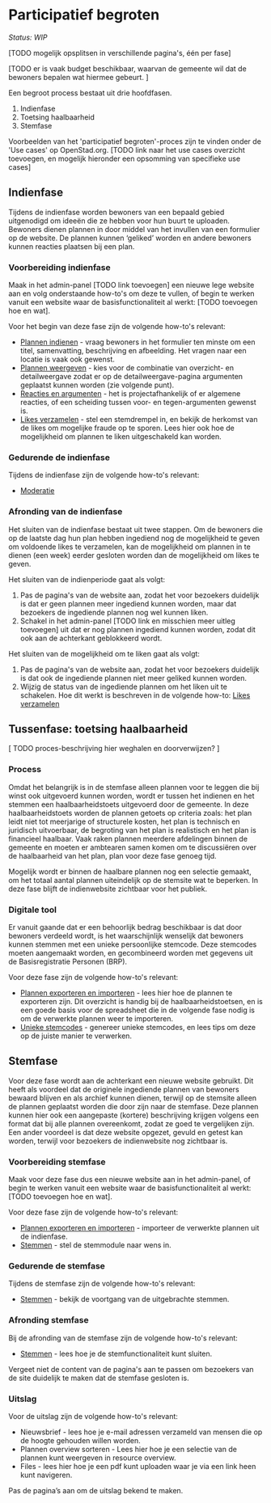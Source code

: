 # Participatief begroten

_Status: WIP_

[TODO mogelijk opsplitsen in verschillende pagina's, één per fase]

[TODO er is vaak budget beschikbaar, waarvan de gemeente wil dat de bewoners bepalen wat hiermee gebeurt. ]

Een begroot process bestaat uit drie hoofdfasen.
1. Indienfase 
2. Toetsing haalbaarheid 
3. Stemfase

Voorbeelden van het 'participatief begroten'-proces zijn te vinden onder de 'Use cases' op OpenStad.org. [TODO link naar het use cases overzicht toevoegen, en mogelijk hieronder een opsomming van specifieke use cases]


## Indienfase

Tijdens de indienfase worden bewoners van een bepaald gebied uitgenodigd om ideeën die ze hebben voor hun buurt te uploaden. Bewoners dienen plannen in door middel van het invullen van een formulier op de website. De plannen kunnen ‘geliked’ worden en andere bewoners kunnen reacties plaatsen bij een plan. 


### Voorbereiding indienfase

Maak in het admin-panel [TODO link toevoegen] een nieuwe lege website aan en volg onderstaande how-to's om deze te vullen, of begin te werken vanuit een website waar de basisfunctionaliteit al werkt: [TODO toevoegen hoe en wat].

Voor het begin van deze fase zijn de volgende how-to's relevant:
* [Plannen indienen](../manual/how-tos/upload-ideas.md) - vraag bewoners in het formulier ten minste om een titel, samenvatting, beschrijving en afbeelding. Het vragen naar een locatie is vaak ook gewenst.
* [Plannen weergeven](../manual/how-tos/show-ideas.md) - kies voor de combinatie van overzicht- en detailweergave zodat er op de detailweergave-pagina argumenten geplaatst kunnen worden (zie volgende punt).
* [Reacties en argumenten](../manual/how-tos/arguments.md) - het is projectafhankelijk of er algemene reacties, of een scheiding tussen voor- en tegen-argumenten gewenst is.
* [Likes verzamelen](../manual/how-tos/like-ideas.md) - stel een stemdrempel in, en bekijk de herkomst van de likes om mogelijke fraude op te sporen. Lees hier ook hoe de mogelijkheid om plannen te liken uitgeschakeld kan worden.

### Gedurende de indienfase

Tijdens de indienfase zijn de volgende how-to's relevant:
* [Moderatie](../manual/how-tos/moderation.md)

### Afronding van de indienfase

Het sluiten van de indienfase bestaat uit twee stappen. Om de bewoners die op de laatste dag hun plan hebben ingediend nog de mogelijkheid te geven om voldoende likes te verzamelen, kan de mogelijkheid om plannen in te dienen (een week) eerder gesloten worden dan de mogelijkheid om likes te geven.

Het sluiten van de indienperiode gaat als volgt:
1. Pas de pagina's van de website aan, zodat het voor bezoekers duidelijk is dat er geen plannen meer ingediend kunnen worden, maar dat bezoekers de ingediende plannen nog wel kunnen liken.
2. Schakel in het admin-panel [TODO link en misschien meer uitleg toevoegen] uit dat er nog plannen ingediend kunnen worden, zodat dit ook aan de achterkant geblokkeerd wordt.

Het sluiten van de mogelijkheid om te liken gaat als volgt:
1. Pas de pagina's van de website aan, zodat het voor bezoekers duidelijk is dat ook de ingediende plannen niet meer geliked kunnen worden.
2. Wijzig de status van de ingediende plannen om het liken uit te schakelen. Hoe dit werkt is beschreven in de volgende how-to: [Likes verzamelen](../manual/how-tos/like-ideas.md)

## Tussenfase: toetsing haalbaarheid

[ TODO proces-beschrijving hier weghalen en doorverwijzen? ]


### Process

Omdat het belangrijk is in de stemfase alleen plannen voor te leggen die bij winst ook uitgevoerd kunnen worden, wordt er tussen het indienen en het stemmen een haalbaarheidstoets uitgevoerd door de gemeente. In deze haalbaarheidstoets worden de plannen getoets op criteria zoals: het plan leidt niet tot meerjarige of structurele kosten, het plan is technisch en juridisch uitvoerbaar, de begroting van het plan is realistisch en het plan is financieel haalbaar. Vaak raken plannen meerdere afdelingen binnen de gemeente en moeten er ambtearen samen komen om te discussiëren over de haalbaarheid van het plan, plan voor deze fase genoeg tijd. 

Mogelijk wordt er binnen de haalbare plannen nog een selectie gemaakt, om het totaal aantal plannen uiteindelijk op de stemsite wat te beperken. In deze fase blijft de indienwebsite zichtbaar voor het publiek. 


### Digitale tool

Er vanuit gaande dat er een behoorlijk bedrag beschikbaar is dat door bewoners verdeeld wordt, is het waarschijnlijk wenselijk dat bewoners kunnen stemmen met een unieke persoonlijke stemcode. Deze stemcodes moeten aangemaakt worden, en gecombineerd worden met gegevens uit de Basisregistratie Personen (BRP).

Voor deze fase zijn de volgende how-to's relevant:
* [Plannen exporteren en importeren](manual/how-tos/importing-plans.md) - lees hier hoe de plannen te exporteren zijn. Dit overzicht is handig bij de haalbaarheidstoetsen, en is een goede basis voor de spreadsheet die in de volgende fase nodig is om de verwerkte plannen weer te importeren.
* [Unieke stemcodes](manual/how-tos/voting-codes.md) - genereer unieke stemcodes, en lees tips om deze op de juiste manier te verwerken.

## Stemfase
Voor deze fase wordt aan de achterkant een nieuwe website gebruikt. Dit heeft als voordeel dat de originele ingediende plannen van bewoners bewaard blijven en als archief kunnen dienen, terwijl op de stemsite alleen de plannen geplaatst worden die door zijn naar de stemfase. Deze plannen kunnen hier ook een aangepaste (kortere) beschrijving krijgen volgens een format dat bij alle plannen overeenkomt, zodat ze goed te vergelijken zijn. Een ander voordeel is dat deze website opgezet, gevuld en getest kan worden, terwijl voor bezoekers de indienwebsite nog zichtbaar is.

### Voorbereiding stemfase

Maak voor deze fase dus een nieuwe website aan in het admin-panel, of begin te werken vanuit een website waar de basisfunctionaliteit al werkt: [TODO toevoegen hoe en wat].

Voor deze fase zijn de volgende how-to's relevant:
* [Plannen exporteren en importeren](manual/how-tos/importing-plans.md) - importeer de verwerkte plannen uit de indienfase.
* [Stemmen](manual/how-tos/voting.md) - stel de stemmodule naar wens in.

### Gedurende de stemfase

Tijdens de stemfase zijn de volgende how-to's relevant:
* [Stemmen](manual/how-tos/voting.md) - bekijk de voortgang van de uitgebrachte stemmen.

### Afronding stemfase

Bij de afronding van de stemfase zijn de volgende how-to's relevant:
* [Stemmen](manual/how-tos/voting.md) - lees hoe je de stemfunctionaliteit kunt sluiten.

Vergeet niet de content van de pagina's aan te passen om bezoekers van de site duidelijk te maken dat de stemfase gesloten is.

### Uitslag

Voor de uitslag zijn de volgende how-to's relevant:

*   Nieuwsbrief - lees hoe je e-mail adressen verzameld van mensen die op de hoogte gehouden willen worden.
*   Plannen overview sorteren - Lees hier hoe je een selectie van de plannen kunt weergeven in resource overview. 
*   Files - lees hier hoe je een pdf kunt uploaden waar je via een link heen kunt navigeren. 

Pas de pagina’s aan om de uitslag bekend te maken.